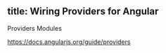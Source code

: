 title: Wiring Providers for Angular
------
Providers
Modules

https://docs.angularjs.org/guide/providers